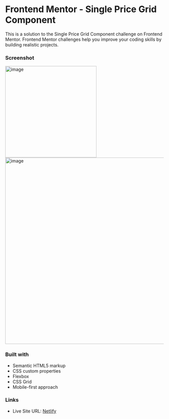 
# Frontend Mentor - Single Price Grid Component

This is a solution to the Single Price Grid Component challenge on Frontend Mentor.
Frontend Mentor challenges help you improve your coding skills by building realistic projects.

### Screenshot


<img width="290" alt="image" src="https://github.com/gab-holik/Frontend-Mentor/assets/97192580/79fb6b8f-1243-42ac-ae50-250cc377de16">


<img width="591" alt="image" src="https://github.com/gab-holik/Frontend-Mentor/assets/97192580/d31986c1-3bf3-488c-9930-588fcb4c7001">



### Built with

- Semantic HTML5 markup
- CSS custom properties
- Flexbox
- CSS Grid
- Mobile-first approach


### Links

- Live Site URL: [Netlify](https://65f87e382115b9a1dc19faaa--magnificent-crisp-218e5c.netlify.app/)

